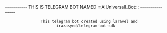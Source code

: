 -----------         THIS IS TELEGRAM BOT NAMED :::AIUniversall_Bot:::         ----------------

                    This telegram bot created using laravel and 
                           irazasyed/telegram-bot-sdk